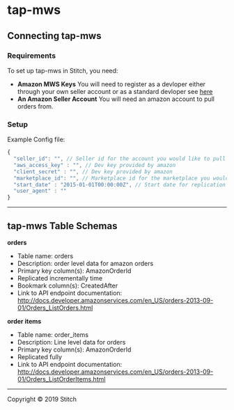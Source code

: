 # tap-mws

## Connecting tap-mws

### Requirements

To set up tap-mws in Stitch, you need:

-  **Amazon MWS Keys** You will need to register as a devloper either through your own seller account or as a standard devloper see [here](https://docs.developer.amazonservices.com/en_US/dev_guide/DG_Registering.html)
-  **An Amazon Seller Account** You will need an amazon account to pull orders from.

### Setup
Example Config file:
```javascript
{
  "seller_id": "", // Seller id for the account you would like to pull
  "aws_access_key" : "", // Dev key provided by amazon
  "client_secret" : "", // Dev key provided by amazon
  "marketplace_id": "", // Marketplace id for the marketplace you would like to pull (amazon us vs amazon canada...)
  "start_date" : "2015-01-01T00:00:00Z", // Start date for replication
  "user_agent" : ""
}

```

---

## tap-mws Table Schemas

**orders**
- Table name: orders
- Description: order level data for amazon orders
- Primary key column(s): AmazonOrderId
- Replicated incrementally time
- Bookmark column(s): CreatedAfter
- Link to API endpoint documentation: http://docs.developer.amazonservices.com/en_US/orders-2013-09-01/Orders_ListOrders.html

**order items**
- Table name: order_items
- Description: Line level data for orders
- Primary key column(s): AmazonOrderId
- Replicated fully
- Link to API endpoint documentation: http://docs.developer.amazonservices.com/en_US/orders-2013-09-01/Orders_ListOrderItems.html


---

Copyright &copy; 2019 Stitch
